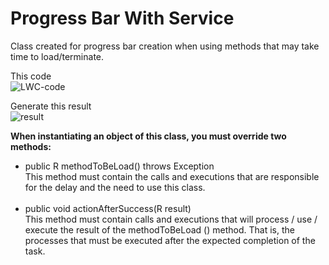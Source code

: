 # Progress Bar With Service
Class created for progress bar creation when using methods that may take time to load/terminate.

This code<br>
![LWC-code](https://user-images.githubusercontent.com/6250218/54213594-6bd5dc80-44c3-11e9-8c12-3b34d71da862.png)

Generate this result<br>
![result](https://user-images.githubusercontent.com/6250218/54117772-4b792580-43d0-11e9-9729-b9ab2b542155.png)

<b>When instantiating an object of this class, you must override two methods:</b>

- public R methodToBeLoad() throws Exception<br>
This method must contain the calls and executions that are responsible for the delay and the need to use this class.
<br><br>
- public void actionAfterSuccess(R result)<br>
This method must contain calls and executions that will process / use / execute the result of the methodToBeLoad () method. That is, the processes that must be executed after the expected completion of the task. 